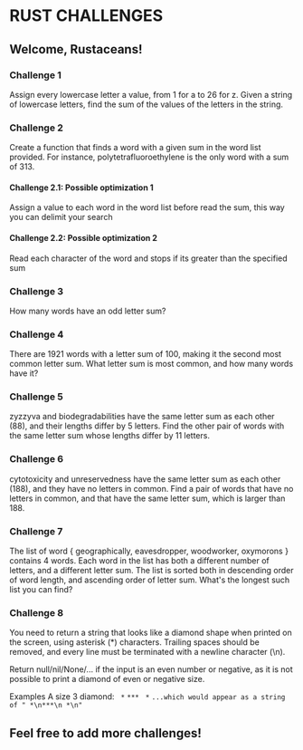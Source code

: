 # RUST CHALLENGES

## Welcome, Rustaceans!

### Challenge 1

Assign every lowercase letter a value, from 1 for a to 26 for z. Given a string of lowercase letters, find the sum of the values of the letters in the string.

### Challenge 2

Create a function that finds a word with a given sum in the word list provided. For instance, polytetrafluoroethylene is the only word with a sum of 313.

#### Challenge 2.1: Possible optimization 1

Assign a value to each word in the word list before read the sum, this way you can delimit your search

#### Challenge 2.2: Possible optimization 2

Read each character of the word and stops if its greater than the specified sum

### Challenge 3

How many words have an odd letter sum?

### Challenge 4

There are 1921 words with a letter sum of 100, making it the second most common letter sum. What letter sum is most common, and how many words have it?

### Challenge 5

zyzzyva and biodegradabilities have the same letter sum as each other (88), and their lengths differ by 5 letters. Find the other pair of words with the same letter sum whose lengths differ by 11 letters.

### Challenge 6

cytotoxicity and unreservedness have the same letter sum as each other (188), and they have no letters in common. Find a pair of words that have no letters in common, and that have the same letter sum, which is larger than 188.

### Challenge 7

The list of word { geographically, eavesdropper, woodworker, oxymorons } contains 4 words. Each word in the list has both a different number of letters, and a different letter sum. The list is sorted both in descending order of word length, and ascending order of letter sum. What's the longest such list you can find?

### Challenge 8

You need to return a string that looks like a diamond shape when printed on the screen, using asterisk (\*) characters. Trailing spaces should be removed, and every line must be terminated with a newline character (\n).

Return null/nil/None/... if the input is an even number or negative, as it is not possible to print a diamond of even or negative size.

Examples
A size 3 diamond:
` *`
`***`
` *`
`...which would appear as a string of " *\n***\n *\n"`

## Feel free to add more challenges!
